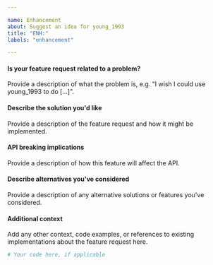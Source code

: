 ```yaml
---

name: Enhancement
about: Suggest an idea for young_1993
title: "ENH:"
labels: "enhancement"

---
```


#### Is your feature request related to a problem?

Provide a description of what the problem is, e.g. "I wish I could use
young_1993 to do [...]".

#### Describe the solution you'd like

Provide a description of the feature request and how it might be implemented.

#### API breaking implications

Provide a description of how this feature will affect the API.

#### Describe alternatives you've considered

Provide a description of any alternative solutions or features you've considered.

#### Additional context

Add any other context, code examples, or references to existing implementations about
the feature request here.

```python
# Your code here, if applicable
```

